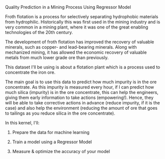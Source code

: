 Quality Prediction in a Mining Process Using Regressor Model


Froth flotation is a process for selectively separating hydrophobic materials from hydrophilic. 
Historically this was first used in the mining industry and is very common in a mining plant, where it was one of the great enabling technologies of the 20th century.

The development of froth flotation has improved the recovery of valuable minerals, such as copper- and lead-bearing minerals. 
Along with mechanized mining, it has allowed the economic recovery of valuable metals from much lower grade ore than previously.

This dataset I'll be using is about a flotation plant which is a process used to concentrate the iron ore. 

The main goal is to use this data to predict how much impurity is in the ore concentrate. 
As this impurity is measured every hour, if I can predict how much silica (impurity) is in the ore concentrate, this can help the engineers, giving them early information to take actions (empowering!). 
Hence, they will be able to take corrective actions in advance (reduce impurity, if it is the case) and also help the environment (reducing the amount of ore that goes to tailings as you reduce silica in the ore concentrate).

In this kernel, I'll:

1. Prepare the data for machine learning

2. Train a model using a Regressor Model

3. Measure & optimize the accuracy of your model
